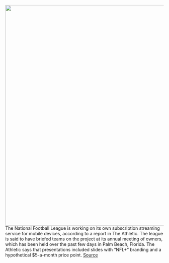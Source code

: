 <img src='https://cdn.vox-cdn.com/thumbor/_06_0NPTRs0Xlk-BkfctqEZhsbA=/0x0:5483x3727/1200x800/filters:focal(2304x1426:3180x2302)/cdn.vox-cdn.com/uploads/chorus_image/image/70688344/1369304697.0.jpg' width='700px' /><br/>
The National Football League is working on its own subscription streaming service for mobile devices, according to a report in The Athletic. The league is said to have briefed teams on the project at its annual meeting of owners, which has been held over the past few days in Palm Beach, Florida. The Athletic says that presentations included slides with “NFL+” branding and a hypothetical $5-a-month price point.
<a href='https://www.theverge.com/2022/3/30/23002742/nfl-plus-mobile-streaming-service-planned-report'> Source <a/>